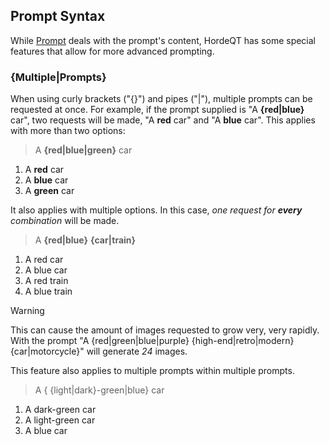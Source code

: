 ## Prompt Syntax

While [Prompt](doc/prompt.md) deals with the prompt's content, HordeQT has some special features that allow for more advanced prompting.

### {Multiple|Prompts}

When using curly brackets ("{}") and pipes ("|"), multiple prompts can be requested at once. For example, if the prompt supplied is "A **{red|blue}** car", two requests will be made, "A **red** car" and "A **blue** car". This applies with more than two options:
> A **{red|blue|green}** car

1. A **red** car
2. A **blue** car
3. A **green** car

It also applies with multiple options. In this case, *one request for **every** combination* will be made.
> A **{red|blue}** **{car|train}**

1. A red car
2. A blue car
3. A red train
4. A blue train

> [!WARNING]
> This can cause the amount of images requested to grow very, very rapidly.
With the prompt "A {red|green|blue|purple} {high-end|retro|modern} {car|motorcycle}" will generate *24* images.

This feature also applies to multiple prompts within multiple prompts.
> A { {light|dark}-green|blue} car

1. A dark-green car
2. A light-green car
3. A blue car
